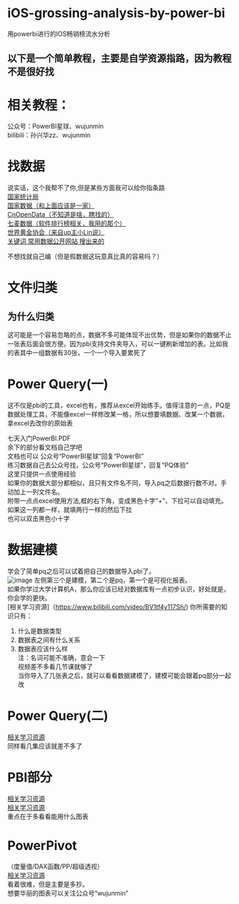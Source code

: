 # iOS-grossing-analysis-by-power-bi
用powerbi进行的IOS畅销榜流水分析

## 以下是一个简单教程，主要是自学资源指路，因为教程不是很好找

# 相关教程：
公众号：PowerBI星球、wujunmin<br>
bilibili：孙兴华zz、wujunmin

# 找数据
说实话，这个我帮不了你,但是某些方面我可以给你指条路<br>
[国家统计局](https://www.stats.gov.cn/)<br>
[国家数据（和上面应该是一家）](https://data.stats.gov.cn/)<br>
[CnOpenData（不知道是啥，瞎找的）](https://www.cnopendata.com/all-data)<br>
[七麦数据（软件排行榜相关，我用的那个）](https://www.qimai.cn/)<br>
[世界黄金协会（来自up主小Lin说）](https://china.gold.org/)<br>
[关键词 常用数据公开网站 搜出来的](https://www.zhihu.com/tardis/bd/art/128508857?source_id=1001)<br>
<p>不想找就自己编（但是假数据这玩意真比真的容易吗？）</p>

# 文件归类
## 为什么归类
这可能是一个容易忽略的点，数据不多可能体现不出优势，但是如果你的数据不止一张表后面会很方便。因为pbi支持文件夹导入，可以一键刷新增加的表。比如我的表其中一组数据有30张，一个一个导入要累死了
# Power Query(一)
这不仅是pbi的工具，excel也有，推荐从excel开始练手。值得注意的一点，PQ是数据处理工具，不能像excel一样修改某一格，所以想要填数据、改某一个数据，拿excel去改你的原始表

七天入门PowerBI.PDF<br>
余下的部分看文档自己学吧<br>
文档也可以 公众号“PowerBI星球”回复“PowerBI”<br>
练习数据自己去公众号找，公众号“PowerBI星球”，回复“PQ体验”<br>
这里只提供一点使用经验<br>
如果你的数据大部分都相似，且只有文件名不同，导入pq之后数据行数不对。手动加上一列文件名。<br>
附带一点点excel使用方法,框的右下角，变成黑色十字“+”，下拉可以自动填充。<br>
如果这一列都一样，就填两行一样的然后下拉<br>
也可以双击黑色小十字

# 数据建模
学会了简单pq之后可以试着把自己的数据导入pbi了。<br>
![image](https://github.com/user-attachments/assets/3ab1f909-3321-44bf-9252-7e560eecf11a)
左侧第三个是建模，第二个是pq，第一个是可视化报表。<br>
如果你学过大学计算机A，那么你应该已经对数据库有一点初步认识，好处就是，你会学的更快。<br>
[相关学习资源]（https://www.bilibili.com/video/BV1tf4y117Sh/)
你所需要的知识只有：<br>
1. 什么是数据类型<br>
2. 数据表之间有什么关系<br>
3. 数据表应该什么样<br>
注：名词可能不准确，意会一下<br>
视频差不多看几节课就够了<br>
当你导入了几张表之后，就可以看看数据建模了，建模可能会跟着pq部分一起改<br>

# Power Query(二)
[相关学习资源](https://www.bilibili.com/video/BV1oa4y1j75e/)<br>
同样看几集应该就差不多了
# PBI部分
[相关学习资源](https://www.bilibili.com/video/BV1W54y1i7dE/)<br>
[相关学习资源](https://www.bilibili.com/video/BV1r54y1i75n/)<br>
重点在于多看看能用什么图表

# PowerPivot
（度量值/DAX函数/PP/超级透视）<br>
[相关学习资源](https://www.bilibili.com/video/BV1YE411E7p3/)<br>
看着很难，但是主要是多抄。<br>
想要华丽的图表可以关注公众号“wujunmin”
